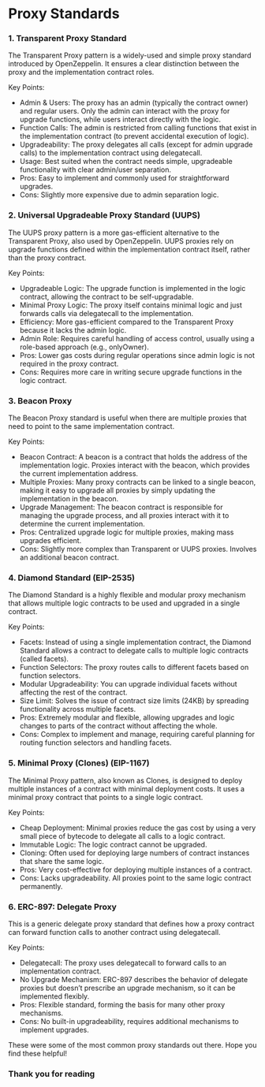 # Proxy Standards 

### **1. Transparent Proxy Standard**
The Transparent Proxy pattern is a widely-used and simple proxy standard introduced by OpenZeppelin. It ensures a clear distinction between the proxy and the implementation contract roles.

Key Points:

* Admin & Users: The proxy has an admin (typically the contract owner) and regular users. Only the admin can interact with the proxy for upgrade functions, while users interact directly with the logic.
* Function Calls: The admin is restricted from calling functions that exist in the implementation contract (to prevent accidental execution of logic).
* Upgradeability: The proxy delegates all calls (except for admin upgrade calls) to the implementation contract using delegatecall.
* Usage: Best suited when the contract needs simple, upgradeable functionality with clear admin/user separation.
* Pros: Easy to implement and commonly used for straightforward upgrades.
* Cons: Slightly more expensive due to admin separation logic.

### **2. Universal Upgradeable Proxy Standard (UUPS)**
The UUPS proxy pattern is a more gas-efficient alternative to the Transparent Proxy, also used by OpenZeppelin. UUPS proxies rely on upgrade functions defined within the implementation contract itself, rather than the proxy contract.

Key Points:

* Upgradeable Logic: The upgrade function is implemented in the logic contract, allowing the contract to be self-upgradable.
* Minimal Proxy Logic: The proxy itself contains minimal logic and just forwards calls via delegatecall to the implementation.
* Efficiency: More gas-efficient compared to the Transparent Proxy because it lacks the admin logic.
* Admin Role: Requires careful handling of access control, usually using a role-based approach (e.g., onlyOwner).
* Pros: Lower gas costs during regular operations since admin logic is not required in the proxy contract.
* Cons: Requires more care in writing secure upgrade functions in the logic contract.

### 3. **Beacon Proxy**
The Beacon Proxy standard is useful when there are multiple proxies that need to point to the same implementation contract.

Key Points:

* Beacon Contract: A beacon is a contract that holds the address of the implementation logic. Proxies interact with the beacon, which provides the current implementation address.
* Multiple Proxies: Many proxy contracts can be linked to a single beacon, making it easy to upgrade all proxies by simply updating the implementation in the beacon.
* Upgrade Management: The beacon contract is responsible for managing the upgrade process, and all proxies interact with it to determine the current implementation.
* Pros: Centralized upgrade logic for multiple proxies, making mass upgrades efficient.
* Cons: Slightly more complex than Transparent or UUPS proxies. Involves an additional beacon contract.

### **4. Diamond Standard (EIP-2535)**
The Diamond Standard is a highly flexible and modular proxy mechanism that allows multiple logic contracts to be used and upgraded in a single contract.

Key Points:

* Facets: Instead of using a single implementation contract, the Diamond Standard allows a contract to delegate calls to multiple logic contracts (called facets).
* Function Selectors: The proxy routes calls to different facets based on function selectors.
* Modular Upgradeability: You can upgrade individual facets without affecting the rest of the contract.
* Size Limit: Solves the issue of contract size limits (24KB) by spreading functionality across multiple facets.
* Pros: Extremely modular and flexible, allowing upgrades and logic changes to parts of the contract without affecting the whole.
* Cons: Complex to implement and manage, requiring careful planning for routing function selectors and handling facets.

### **5. Minimal Proxy (Clones) (EIP-1167)**
The Minimal Proxy pattern, also known as Clones, is designed to deploy multiple instances of a contract with minimal deployment costs. It uses a minimal proxy contract that points to a single logic contract.

Key Points:

* Cheap Deployment: Minimal proxies reduce the gas cost by using a very small piece of bytecode to delegate all calls to a logic contract.
* Immutable Logic: The logic contract cannot be upgraded.
* Cloning: Often used for deploying large numbers of contract instances that share the same logic.
* Pros: Very cost-effective for deploying multiple instances of a contract.
* Cons: Lacks upgradeability. All proxies point to the same logic contract permanently.

### **6. ERC-897: Delegate Proxy**
This is a generic delegate proxy standard that defines how a proxy contract can forward function calls to another contract using delegatecall.

Key Points:

* Delegatecall: The proxy uses delegatecall to forward calls to an implementation contract.
* No Upgrade Mechanism: ERC-897 describes the behavior of delegate proxies but doesn’t prescribe an upgrade mechanism, so it can be implemented flexibly.
* Pros: Flexible standard, forming the basis for many other proxy mechanisms.
* Cons: No built-in upgradeability, requires additional mechanisms to implement upgrades.

These were some of the most common proxy standards out there. Hope you find these helpful!

### Thank you for reading
